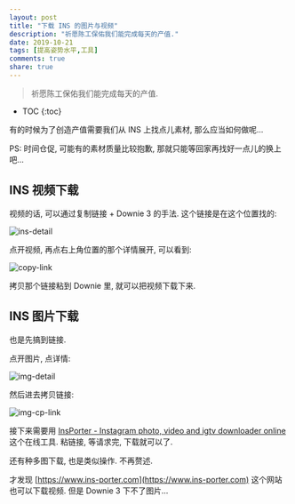 ```yaml
---
layout: post
title: "下载 INS 的图片与视频"
description: "祈愿陈工保佑我们能完成每天的产值."
date: 2019-10-21
tags: [提高姿势水平,工具]
comments: true
share: true
---
```


> 祈愿陈工保佑我们能完成每天的产值.

* TOC
{:toc}

有的时候为了创造产值需要我们从 INS 上找点儿素材, 那么应当如何做呢...

PS: 时间仓促, 可能有的素材质量比较抱歉, 那就只能等回家再找好一点儿的换上吧...

## INS 视频下载

视频的话, 可以通过复制链接 + Downie 3 的手法. 这个链接是在这个位置找的:

![ins-detail](https://upload.cc/i1/2019/10/21/kef0ox.png)

点开视频, 再点右上角位置的那个详情展开, 可以看到:

![copy-link](https://upload.cc/i1/2019/10/21/jUlASu.png)

拷贝那个链接粘到 Downie 里, 就可以把视频下载下来.

## INS 图片下载

也是先搞到链接.

点开图片, 点详情:

![img-detail](https://upload.cc/i1/2019/10/21/XzKmGr.png)

然后进去拷贝链接:

![img-cp-link](https://upload.cc/i1/2019/10/21/KUNfvz.png)

接下来需要用 [InsPorter - Instagram photo, video and igtv downloader online](https://www.ins-porter.com) 这个在线工具. 粘链接, 等请求完, 下载就可以了.

还有种多图下载, 也是类似操作. 不再赘述.

才发现 [https://www.ins-porter.com](https://www.ins-porter.com) 这个网站也可以下载视频. 但是 Downie 3 下不了图片...